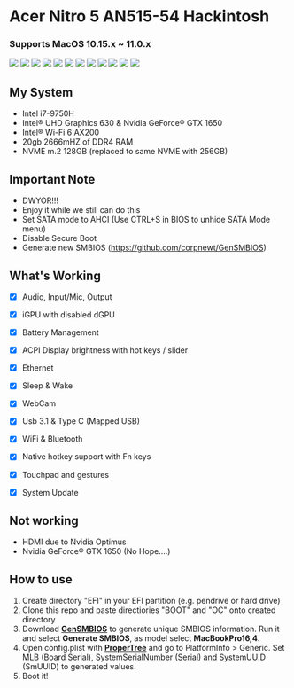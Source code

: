 # Acer Nitro 5 AN515-54 Hackintosh

### Supports MacOS 10.15.x ~ 11.0.x

![](Images/fullscreen.png)
![](Images/about.png)
![](Images/update.png)
![](Images/displays.png)
![](Images/network2.png)
![](Images/storage.png)
![](Images/sound-out.png)
![](Images/sound-in.png)
![](Images/trackpad.png)
![](Images/bluetooth.png)
![](Images/battery.png)
![](Images/neofetch.png)

## My System

- Intel i7-9750H
- Intel® UHD Graphics 630 & Nvidia GeForce® GTX 1650
- Intel® Wi-Fi 6 AX200
- 20gb 2666mHZ of DDR4 RAM
- NVME m.2 128GB (replaced to same NVME with 256GB) 

## Important Note

- DWYOR!!!
- Enjoy it while we still can do this
- Set SATA mode to AHCI (Use CTRL+S in BIOS to unhide SATA Mode menu)
- Disable Secure Boot
- Generate new SMBIOS (https://github.com/corpnewt/GenSMBIOS)

## What's Working

- [x] Audio, Input/Mic, Output
- [x] iGPU with disabled dGPU
- [x] Battery Management
- [x] ACPI Display brightness with hot keys / slider
- [x] Ethernet
- [x] Sleep & Wake
- [x] WebCam
- [x] Usb 3.1 & Type C (Mapped USB)
- [x] WiFi & Bluetooth
- [x] Native hotkey support with Fn keys
- [x] Touchpad and gestures
- [x] System Update


## Not working

- HDMI due to Nvidia Optimus
- Nvidia GeForce® GTX 1650 (No Hope....)

## How to use
  1. Create directory "EFI" in your EFI partition (e.g. pendrive or hard drive)
  2. Clone this repo and paste directiories "BOOT" and "OC" onto created directory
  3. Download [**GenSMBIOS**](https://github.com/corpnewt/GenSMBIOS) to generate unique SMBIOS information. Run it and select **Generate SMBIOS**, as model select **MacBookPro16,4**.
  4. Open config.plist with [**ProperTree**](https://github.com/corpnewt/ProperTree) and go to PlatformInfo > Generic. Set MLB (Board Serial), SystemSerialNumber (Serial) and SystemUUID (SmUUID) to generated values.
  5. Boot it! 